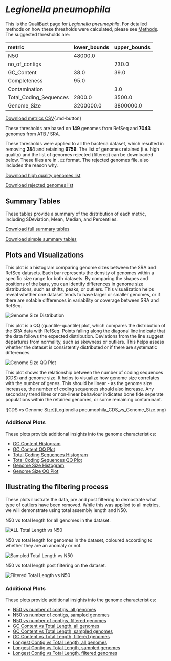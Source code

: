 # *Legionella pneumophila*

This is the QualiBact page for *Legionella pneumophila*. For detailed methods on how these thresholds were calculated, please see [Methods](../../methods.md).
The suggested thresholds are: 

| metric                 | lower_bounds   | upper_bounds   |
|:-----------------------|:---------------|:---------------|
| N50                    | 48000.0        |                |
| no_of_contigs          |                | 230.0          |
| GC_Content             | 38.0           | 39.0           |
| Completeness           | 95.0           |                |
| Contamination          |                | 3.0            |
| Total_Coding_Sequences | 2800.0         | 3500.0         |
| Genome_Size            | 3200000.0      | 3800000.0      |

[Download metrics CSV](Legionella_pneumophila_metrics.csv){.md-button}


These thresholds are based on **149** genomes from RefSeq and **7043** genomes from ATB / SRA.

These thresholds were applied to all the bacteria dataset, which resulted in removing **284** and retaining **6759**.
The list of genomes retained (i.e. high quality) and the list of genomes rejected (filtered) can be downloaded below. These files are in `.xz` format. The rejected genomes file, also includes the reason why.

[Download high quality genomes list](Legionella_pneumophila_high_quality_genomes.csv.xz)


[Download rejected genomes list](Legionella_pneumophila_filtered_out_genomes.csv.xz)



## Summary Tables
These tables provide a summary of the distribution of each metric, including SDeviation, Mean, Median, and Percentiles.

[Download full summary tables](summary.csv)

[Download simple summary tables](selected_summary.csv)

## Plots and Visualizations

This plot is a histogram comparing genome sizes between the SRA and RefSeq datasets. Each bar represents the density of genomes within a specific size range for both datasets. By comparing the shapes and positions of the bars, you can identify differences in genome size distributions, such as shifts, peaks, or outliers. This visualization helps reveal whether one dataset tends to have larger or smaller genomes, or if there are notable differences in variability or coverage between SRA and RefSeq.

![Genome Size Distribution](Genome_Size_refseq_histogram_kde.png)

This plot is a QQ (quantile-quantile) plot, which compares the distribution of the SRA data with RefSeq. Points falling along the diagonal line indicate that the data follows the expected distribution. Deviations from the line suggest departures from normality, such as skewness or outliers. This helps assess whether the dataset is consistently distributed or if there are systematic differences.

![Genome Size QQ Plot](Genome_Size_refseq_qqplot.png)

This plot shows the relationship between the number of coding sequences (CDS) and genome size. It helps to visualize how genome size correlates with the number of genes. This should be linear - as the genome size increases, the number of coding sequences should also increase. Any secondary trend lines or non-linear behaviour indicates bone fide seperate populations within the retained genomes, or some remaining contaminant. 

![CDS vs Genome Size](Legionella pneumophila_CDS_vs_Genome_Size.png)

### Additional Plots

These plots provide additional insights into the genome characteristics:

- [GC Content Histogram](GC_Content_refseq_histogram_kde.png)
- [GC Content QQ Plot](GC_Content_refseq_qqplot.png)
- [Total Coding Sequences Histogram](Total_Coding_Sequences_refseq_histogram_kde.png)
- [Total Coding Sequences QQ Plot](Total_Coding_Sequences_refseq_qqplot.png)
- [Genome Size Histogram](Genome_Size_refseq_histogram_kde.png)
- [Genome Size QQ Plot](Genome_Size_refseq_qqplot.png)
## Illustrating the filtering process
These plots illustrate the data, pre and post filtering to demostrate what type of outliers have been removed. While this was applied to all metrics, we will demonstrate using total assembly length and N50.

N50 vs total length for all genomes in the dataset.

![ALL Total Length vs N50](Legionella_pneumophila_all_total_length_N50.png)

N50 vs total length for genomes in the dataset, coloured according to whether they are an anomaly or not.

![Sampled Total Length vs N50](Legionella_pneumophila_sample_total_length_N50.png)

N50 vs total length post filtering on the dataset.

![Filtered Total Length vs N50](Legionella_pneumophila_filt_total_length_N50.png)

### Additional Plots

These plots provide additional insights into the genome characteristics:

- [N50 vs number of contigs, all genomes](Legionella_pneumophila_all_N50_number.png)
- [N50 vs number of contigs, sampled genomes](Legionella_pneumophila_sample_N50_number.png)
- [N50 vs number of contigs, filtered genomes](Legionella_pneumophila_filt_N50_number.png)
- [GC Content vs Total Length, all genomes](Legionella_pneumophila_all_total_length_GC_Content.png)
- [GC Content vs Total Length, sampled genomes](Legionella_pneumophila_sample_total_length_GC_Content.png)
- [GC Content vs Total Length, filtered genomes](Legionella_pneumophila_filt_total_length_GC_Content.png)
- [Longest Contig vs Total Length, all genomes](Legionella_pneumophila_all_total_length_longest.png)
- [Longest Contig vs Total Length, sampled genomes](Legionella_pneumophila_sample_total_length_longest.png)
- [Longest Contig vs Total Length, filtered genomes](Legionella_pneumophila_filt_total_length_longest.png)
